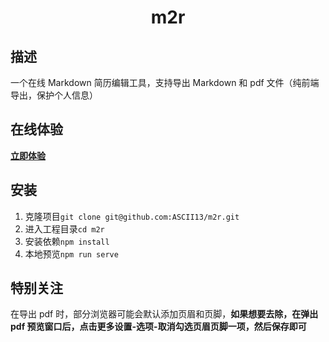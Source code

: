 <h1 align="center">m2r</h1>

## 描述

一个在线 Markdown 简历编辑工具，支持导出 Markdown 和 pdf 文件（纯前端导出，保护个人信息）

## 在线体验

**[立即体验](https://www.kwafoo.com.cn/m2r)**

## 安装

1. 克隆项目`git clone git@github.com:ASCII13/m2r.git`
2. 进入工程目录`cd m2r`
3. 安装依赖`npm install`
4. 本地预览`npm run serve`

## 特别关注

在导出 pdf 时，部分浏览器可能会默认添加页眉和页脚，**如果想要去除，在弹出 pdf 预览窗口后，点击更多设置-选项-取消勾选页眉页脚一项，然后保存即可**